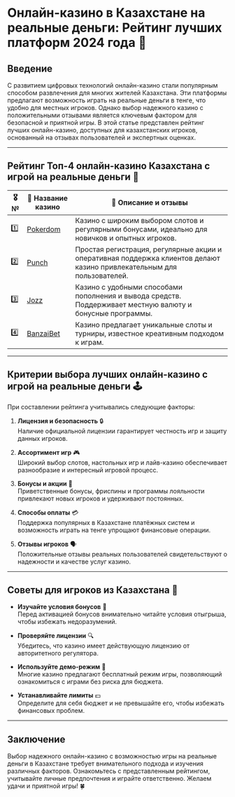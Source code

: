 # Онлайн-казино в Казахстане на реальные деньги: Рейтинг лучших платформ 2024 года 🎰

## Введение

С развитием цифровых технологий онлайн-казино стали популярным способом развлечения для многих жителей Казахстана. Эти платформы предлагают возможность играть на реальные деньги в тенге, что удобно для местных игроков. Однако выбор надежного казино с положительными отзывами является ключевым фактором для безопасной и приятной игры. В этой статье представлен рейтинг лучших онлайн-казино, доступных для казахстанских игроков, основанный на отзывах пользователей и экспертных оценках.

---

## Рейтинг Топ-4 онлайн-казино Казахстана с игрой на реальные деньги 🌟

| 🎖️ № | 🎲 Название казино | 💬 Описание и отзывы |
|------|---------------------|----------------------|
| 1️⃣ | [Pokerdom](https://brandplay.link/4k77v2yx) | Казино с широким выбором слотов и регулярными бонусами, идеально для новичков и опытных игроков. |
| 2️⃣ | [Punch](https://betpunch1.com/d638d6d39) | Простая регистрация, регулярные акции и оперативная поддержка клиентов делают казино привлекательным для пользователей. |
| 3️⃣ | [Jozz](https://tk435zi5i9.com/alt/jozz/registration?e8250665e216213938eeaefaf3e61c0a) | Казино с удобными способами пополнения и вывода средств. Поддерживает местную валюту и бонусные программы. |
| 4️⃣ | [BanzaiBet](https://bnzstr009.com/e9rVJ) | Казино предлагает уникальные слоты и турниры, известное креативным подходом к играм. |

---

## Критерии выбора лучших онлайн-казино с игрой на реальные деньги 🕹️

При составлении рейтинга учитывались следующие факторы:

1. **Лицензия и безопасность** 🔒  
   Наличие официальной лицензии гарантирует честность игр и защиту данных игроков.

2. **Ассортимент игр** 🎮  
   Широкий выбор слотов, настольных игр и лайв-казино обеспечивает разнообразие и интересный игровой процесс.

3. **Бонусы и акции** 🎁  
   Приветственные бонусы, фриспины и программы лояльности привлекают новых игроков и удерживают постоянных.

4. **Способы оплаты** 💳  
   Поддержка популярных в Казахстане платёжных систем и возможность играть на тенге упрощают финансовые операции.

5. **Отзывы игроков** 🗣️  
   Положительные отзывы реальных пользователей свидетельствуют о надежности и качестве услуг казино.

---

## Советы для игроков из Казахстана 🧾

- **Изучайте условия бонусов** 📜  
  Перед активацией бонусов внимательно читайте условия отыгрыша, чтобы избежать недоразумений.

- **Проверяйте лицензии** 🔍  
  Убедитесь, что казино имеет действующую лицензию от авторитетного регулятора.

- **Используйте демо-режим** 🎲  
  Многие казино предлагают бесплатный режим игры, позволяющий ознакомиться с играми без риска для бюджета.

- **Устанавливайте лимиты** 💵  
  Определите для себя бюджет и не превышайте его, чтобы избежать финансовых проблем.

---

## Заключение

Выбор надежного онлайн-казино с возможностью игры на реальные деньги в Казахстане требует внимательного подхода и изучения различных факторов. Ознакомьтесь с представленным рейтингом, учитывайте личные предпочтения и играйте ответственно. Желаем удачи и приятной игры! 🍀
